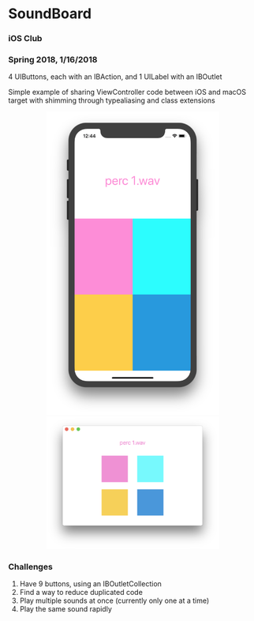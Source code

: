 # SoundBoard
### iOS Club
### Spring 2018, 1/16/2018

4 UIButtons, each with an IBAction, and 1 UILabel with an IBOutlet

Simple example of sharing ViewController code between iOS and macOS target with shimming through typealiasing and class extensions

<p align="center">
  <img src="screenshot.png" width=350px>
  <img src="screenshot_macOS.png" width=350px>
</p>

### Challenges
1. Have 9 buttons, using an IBOutletCollection
2. Find a way to reduce duplicated code 
3. Play multiple sounds at once (currently only one at a time)
4. Play the same sound rapidly
